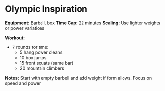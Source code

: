# Olympic Inspiration

**Equipment:** Barbell, box
**Time Cap:** 22 minutes
**Scaling:** Use lighter weights or power variations

**Workout:**
- 7 rounds for time:
  - 5 hang power cleans
  - 10 box jumps
  - 15 front squats (same bar)
  - 20 mountain climbers

**Notes:**
Start with empty barbell and add weight if form allows. Focus on speed and power.